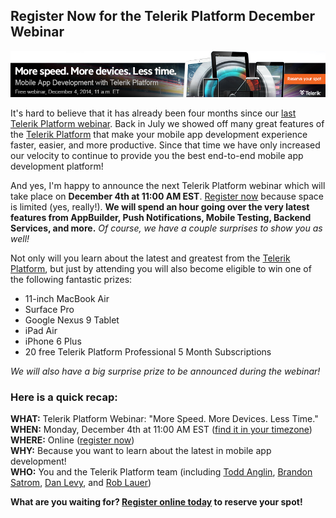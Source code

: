 ## Register Now for the Telerik Platform December Webinar

![december 2014 webinar banner](dec2014_webinar_banner.png)

It's hard to believe that it has already been four months since our [last Telerik Platform webinar](http://www.telerik.com/webinars/appbuilder/telerik-platform-supercharging-mobile-app-development). Back in July we showed off many great features of the [Telerik Platform](http://www.telerik.com/platform) that make your mobile app development experience faster, easier, and more productive. Since that time we have only increased our velocity to continue to provide you the best end-to-end mobile app development platform!

And yes, I'm happy to announce the next Telerik Platform webinar which will take place on **December 4th at 11:00 AM EST**. [Register now](http://www.telerik.com/campaigns/platform/december-2014-release) because space is limited (yes, really!). **We will spend an hour going over the very latest features from AppBuilder, Push Notifications, Mobile Testing, Backend Services, and more.** *Of course, we have a couple surprises to show you as well!*

Not only will you learn about the latest and greatest from the [Telerik Platform](http://www.telerik.com/platform), but just by attending you will also become eligible to win one of the following fantastic prizes:

- 11-inch MacBook Air
- Surface Pro
- Google Nexus 9 Tablet
- iPad Air
- iPhone 6 Plus
- 20 free Telerik Platform Professional 5 Month Subscriptions

*We will also have a big surprise prize to be announced during the webinar!*

### Here is a quick recap:

**WHAT:** Telerik Platform Webinar: "More Speed. More Devices. Less Time."
<br />
**WHEN:** Monday, December 4th at 11:00 AM EST ([find it in your timezone](http://permatime.com/US/Eastern/2014-12-04/11:00))
<br />
**WHERE:** Online ([register now](http://www.telerik.com/campaigns/platform/december-2014-release))
<br />
**WHY:** Because you want to learn about the latest in mobile app development!
<br />
**WHO:** You and the Telerik Platform team (including [Todd Anglin](https://twitter.com/toddanglin), [Brandon Satrom](https://twitter.com/BrandonSatrom), [Dan Levy](https://twitter.com/dlevy), and [Rob Lauer](https://twitter.com/rdlauer))

**What are you waiting for? [Register online today](http://www.telerik.com/campaigns/platform/december-2014-release) to reserve your spot!**